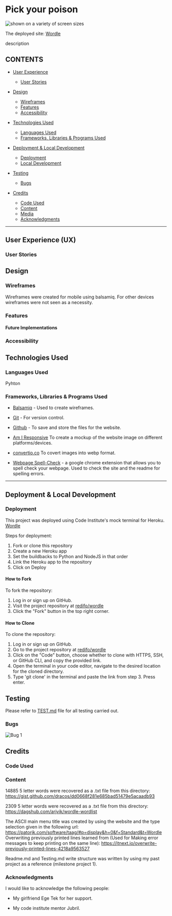 # Pick your poison

![shown on a variety of screen sizes](documentation/responsive.webp)

The deployed site: [Wordle](https://wordle-ci-569efaee926b.herokuapp.com/)

description

## CONTENTS

* [User Experience](#user-experience-ux)
  * [User Stories](#user-stories)

* [Design](#design)
  * [Wireframes](#wireframes)
  * [Features](#features)
  * [Accessibility](#accessibility)

* [Technologies Used](#technologies-used)
  * [Languages Used](#languages-used)
  * [Frameworks, Libraries & Programs Used](#frameworks-libraries--programs-used)

* [Deployment & Local Development](#deployment--local-development)
  * [Deployment](#deployment)
  * [Local Development](#local-development)

* [Testing](#testing)
  * [Bugs](#Bugs)
  
* [Credits](#credits)
  * [Code Used](#code-used)
  * [Content](#content)
  * [Media](#media)
  * [Acknowledgments](#acknowledgments)

- - -

## User Experience (UX)

### User Stories



## Design

### Wireframes

Wireframes were created for mobile using balsamiq. For other devices wireframes were not seen as a necessity.

### Features


#### Future Implementations


### Accessibility


## Technologies Used

### Languages Used

Pyhton

### Frameworks, Libraries & Programs Used

* [Balsamiq](https://balsamiq.com/) - Used to create wireframes.

* [Git](https://git-scm.com/) - For version control.

* [Github](https://github.com/) - To save and store the files for the website.

* [Am I Responsive](https://ui.dev/amiresponsive) To create a mockup of the website image on different platforms/devices.
  
* [convertio.co](https://convertio.co) To covert images into webp format.

* [Webpage Spell-Check](https://chrome.google.com/webstore/detail/webpage-spell-check/mgdhaoimpabdhmacaclbbjddhngchjik/related) - a google chrome extension that allows you to spell check your webpage. Used to check the site and the readme for spelling errors.

- - -

## Deployment & Local Development

### Deployment
This project was deployed using Code Institute's mock terminal for Heroku.  [Wordle](https://wordle-ci-569efaee926b.herokuapp.com/)

Steps for deployment:

1. Fork or clone this repository
2. Create a new Heroku app
3. Set the buildbacks to Python and NodeJS in that order
4. Link the Heroku app to the repository
5. Click on Deploy

#### How to Fork

To fork the repository:

1. Log in or sign up on GitHub.
2. Visit the project repository at  [redifo/wordle](https://github.com/redifo/wordle)
3. Click the "Fork" button in the top right corner.

#### How to Clone

To clone the repository:

1. Log in or sign up on GitHub.
2. Go to the project repository at [redifo/wordle](https://github.com/redifo/wordle)
3. Click on the "Code" button, choose whether to clone with HTTPS, SSH, or GitHub CLI, and copy the provided link.
4. Open the terminal in your code editor, navigate to the desired location for the cloned directory.
5. Type 'git clone' in the terminal and paste the link from step 3. Press enter.

## Testing

Please refer to [TEST.md](TEST.md) file for all testing carried out.

### Bugs 

![Bug 1](documentation/bug1.png)

## Credits

### Code Used



### Content

14885 5 letter words were recovered as a .txt file from this directory:
https://gist.github.com/dracos/dd0668f281e685bad51479e5acaadb93

2309 5 letter words were recovered as a .txt file from this directory:
https://dagshub.com/arjvik/wordle-wordlist

The ASCII main menu title was created by using the website and the type selection given in the following url: https://patorjk.com/software/taag/#p=display&h=0&f=Standard&t=Wordle
Overwriting previously printed lines learned from (Used for Making error messages to keep printing on the same line): https://itnext.io/overwrite-previously-printed-lines-4218a9563527 

Readme.md and Testing.md write structure was written by using my past project as a reference (milestone project 1).

### Acknowledgments

I would like to acknowledge the following people:

* My girlfriend Ege Tek for her support.

* My code institute mentor Jubril.
